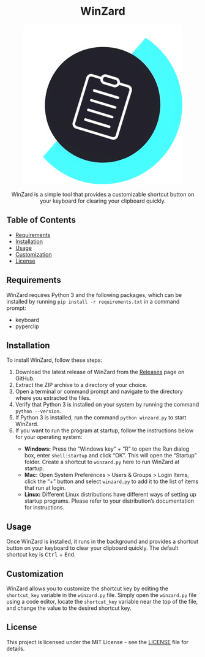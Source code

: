 <!-- Title -->
<h1 align="center">WinZard</h1>

<!-- Logo -->
<p align="center">
  <img src="https://github.com/MegaFocusDev/WinZard/blob/main/Winzard.png" alt="WinZard Logo">
</p>

<!-- Description -->
<p align="center">
  WinZard is a simple tool that provides a customizable shortcut button on your keyboard for clearing your clipboard quickly.
</p>

<!-- Table of Contents -->
<h2>Table of Contents</h2>

<ul>
  <li><a href="#requirements">Requirements</a></li>
  <li><a href="#installation">Installation</a></li>
	<li><a href="#usage">Usage</a></li>
	<li><a href="#customization">Customization</a></li>
	<li><a href="#license">License</a></li>
</ul>

<h2 id="requirements">Requirements</h2>
<p>WinZard requires Python 3 and the following packages, which can be installed by running <code>pip install -r requirements.txt</code> in a command prompt:</p>
<ul>
	<li>keyboard</li>
	<li>pyperclip</li>
</ul>

<!-- Installation -->
<h2 id=“installation”>Installation</h2>

<p>To install WinZard, follow these steps:</p>
<ol>

<li>Download the latest release of WinZard from the <a href=“https://github.com/MegaFocusDev/WinZard/releases”>Releases</a> page on GitHub.</li>

<li>Extract the ZIP archive to a directory of your choice.</li>

<li>Open a terminal or command prompt and navigate to the directory where you extracted the files.</li>

<li>Verify that Python 3 is installed on your system by running the command <code>python --version</code>.</li>

<li>If Python 3 is installed, run the command <code>python winzard.py</code> to start WinZard.</li>

<li>If you want to run the program at startup, follow the instructions below for your operating system:</li>

<ul>

<li><b>Windows:</b> Press the “Windows key” + “R” to open the Run dialog box, enter <code>shell:startup</code> and click “OK”. This will open the “Startup” folder. Create a shortcut to <code>winzard.py</code> here to run WinZard at startup.</li>

<li><b>Mac:</b> Open System Preferences > Users & Groups > Login Items, click the “+” button and select <code>winzard.py</code> to add it to the list of items that run at login.</li>

<li><b>Linux:</b> Different Linux distributions have different ways of setting up startup programs. Please refer to your distribution’s documentation for instructions.</li>

</ul>

</ol>

<!-- Usage -->
<h2>Usage</h2>

<p>
  Once WinZard is installed, it runs in the background and provides a shortcut button on your keyboard to clear your clipboard quickly. The default shortcut key is <kbd>Ctrl</kbd> + <kbd>End</kbd>.
</p>

<!-- Customization -->
<h2>Customization</h2>

<p>
  WinZard allows you to customize the shortcut key by editing the <code>shortcut_key</code> variable in the <code>winzard.py</code> file. Simply open the <code>winzard.py</code> file using a code editor, locate the <code>shortcut_key</code> variable near the top of the file, and change the value to the desired shortcut key.
</p>

<!-- License -->
<h2>License</h2>

<p>
  This project is licensed under the MIT License - see the <a href="LICENSE">LICENSE</a> file for details.
</p>

